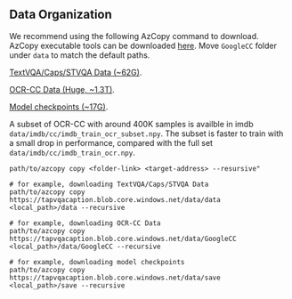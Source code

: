 ## Data Organization
We recommend using the following AzCopy command to download.
AzCopy executable tools can be downloaded [here](https://docs.microsoft.com/en-us/azure/storage/common/storage-use-azcopy-v10#download-azcopy).
Move ``GoogleCC`` folder under ``data`` to match the default paths.

[TextVQA/Caps/STVQA Data (~62G)](https://tapvqacaption.blob.core.windows.net/data/data).

[OCR-CC Data (Huge, ~1.3T)](https://tapvqacaption.blob.core.windows.net/data/GoogleCC).

[Model checkpoints (~17G)](https://tapvqacaption.blob.core.windows.net/data/save). 

A subset of OCR-CC with around 400K samples is availble in imdb ``data/imdb/cc/imdb_train_ocr_subset.npy``. The subset is faster to train with a small drop in performance, compared with the full set ``data/imdb/cc/imdb_train_ocr.npy``.

```
path/to/azcopy copy <folder-link> <target-address> --resursive"

# for example, downloading TextVQA/Caps/STVQA Data
path/to/azcopy copy https://tapvqacaption.blob.core.windows.net/data/data <local_path>/data --recursive

# for example, downloading OCR-CC Data
path/to/azcopy copy https://tapvqacaption.blob.core.windows.net/data/GoogleCC <local_path>/data/GoogleCC --recursive

# for example, downloading model checkpoints
path/to/azcopy copy https://tapvqacaption.blob.core.windows.net/data/save <local_path>/save --recursive
```
